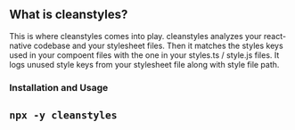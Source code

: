 ## What is cleanstyles?
This is where cleanstyles comes into play. cleanstyles analyzes your react-native codebase  and your stylesheet files. Then it matches the styles keys used in your compoent files with the one in your styles.ts / style.js files. It logs unused style keys from your stylesheet file along with style file path.

### Installation and Usage


## `npx -y cleanstyles`